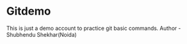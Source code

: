 # Gitdemo
This is just a demo account to practice git basic commands.
Author -Shubhendu Shekhar(Noida)